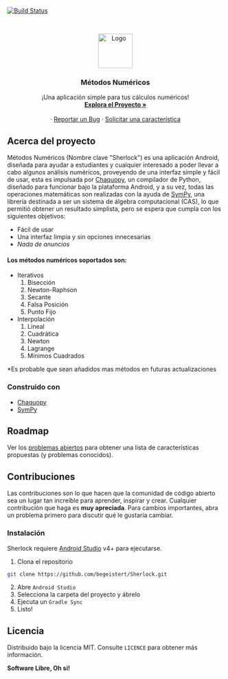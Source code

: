 [![Build Status](https://travis-ci.org/begeistert/Sherlock.svg?branch=master)](https://travis-ci.org/github/begeistert/Sherlock)

<!-- PROJECT LOGO -->
<br />
<p align="center">
  <a href="https://github.com/begeistert/Sherlock">
    <img src="https://github.com/begeistert/Sherlock/blob/master/app/src/main/res/drawable-v24/matematicas.png" alt="Logo" width="80" height="80">
  </a>

  <h3 align="center">Métodos Numéricos</h3>

  <p align="center">
    ¡Una aplicación simple para tus cálculos numéricos!
    <br />
    <a href="https://github.com/othneildrew/Best-README-Template"><strong>Explora el Proyecto »</strong></a>
    <br />
    <br />
    ·
    <a href="https://github.com/othneildrew/Best-README-Template/issues">Reportar un Bug</a>
    ·
    <a href="https://github.com/othneildrew/Best-README-Template/issues">Solicitar una característica</a>
  </p>
</p>

## Acerca del proyecto
Métodos Numéricos (Nombre clave "Sherlock") es una aplicación Android, diseñada para ayudar a estudiantes y cualquier interesado a poder llevar a cabo algunos análisis numéricos, proveyendo de una interfaz simple y fácil de usar, esta es impulsada por [Chaquopy](https://github.com/chaquo/chaquopy), un compilador de Python, diseñado para funcionar bajo la plataforma Android, y a su vez, todas las operaciones matemáticas son realizadas con la ayuda de [SymPy](https://github.com/sympy/sympy), una librería destinada a ser un sistema de álgebra computacional (CAS), lo que permitió obtener un resultado simplista, pero se espera que cumpla con los siguientes objetivos:
* Fácil de usar
* Una interfaz limpia y sin opciones innecesarias
* _Nada de anuncios_

#### Los métodos numéricos soportados son:
- Iterativos
    1. Bisección
    2. Newton-Raphson 
    3. Secante
    4. Falsa Posición
    5. Punto Fijo
- Interpolación
    1. Lineal
    2. Cuadrática
    3. Newton
    4. Lagrange
    5. Mínimos Cuadrados
    
*Es probable que sean añadidos mas métodos en futuras actualizaciones

### Construido con
* [Chaquopy](https://github.com/chaquo/chaquopy)
* [SymPy](https://github.com/sympy/sympy)

## Roadmap
Ver los [problemas abiertos](https://github.com/begeistert/Sherlock/issues) para obtener una lista de características propuestas (y problemas conocidos).

## Contribuciones
Las contribuciones son lo que hacen que la comunidad de código abierto sea un lugar tan increíble para aprender, inspirar y crear. Cualquier contribución que haga es **muy apreciada**. Para cambios importantes, abra un problema primero para discutir qué le gustaría cambiar.

### Instalación

Sherlock requiere [Android Studio](https://developer.android.com/studio) v4+ para ejecutarse.

1. Clona el repositorio
```sh
git clone https://github.com/begeistert/Sherlock.git
```
2. Abre `Android Studio`
3. Selecciona la carpeta del proyecto y ábrelo
4. Ejecuta un `Gradle Sync`
5. Listo!

## Licencia
Distribuido bajo la licencia MIT. Consulte `LICENCE` para obtener más información.

**Software Libre, Oh si!**
